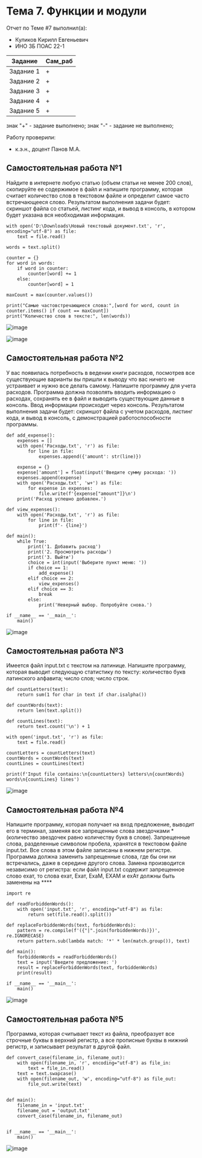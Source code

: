 # Тема 7. Функции и модули
Отчет по Теме #7 выполнил(а):
- Куликов Кирилл Евгеньевич    
- ИНО ЗБ ПОАС 22-1

| Задание | Сам_раб |
| ------ | ------ |
| Задание 1 | + |
| Задание 2 | + |
| Задание 3 | + |
| Задание 4 | + |
| Задание 5 | + |

знак "+" - задание выполнено; знак "-" - задание не выполнено;

Работу проверили:
- к.э.н., доцент Панов М.А.

## Самостоятельная работа №1
Найдите в интернете любую статью (объем статьи не менее 200
слов), скопируйте ее содержимое в файл и напишите программу,
которая считает количество слов в текстовом файле и определит
самое часто встречающееся слово. Результатом выполнения задачи
будет: скриншот файла со статьей, листинг кода, и вывод в консоль,
в котором будет указана вся необходимая информация.
```
with open('D:\Downloads\Новый текстовый документ.txt', 'r', encoding="utf-8") as file:
    text = file.read()

words = text.split()

counter = {}
for word in words:
    if word in counter:
        counter[word] += 1
    else:
        counter[word] = 1

maxCount = max(counter.values())

print("Самые частовстречающиеся слова:",[word for word, count in counter.items() if count == maxCount])
print("Количество слов в тексте:", len(words))

```
![image](https://github.com/4itorKoteykovi4/Software_Engineering/assets/44967696/e48b1509-0a8c-4d7c-afd6-184430129de9)

![image](https://github.com/4itorKoteykovi4/Software_Engineering/assets/44967696/cf493a27-4d4a-4263-9197-f27e45bd300f)

  
## Самостоятельная работа №2
У вас появилась потребность в ведении книги расходов, посмотрев
все существующие варианты вы пришли к выводу что вас ничего не
устраивает и нужно все делать самому. Напишите программу для
учета расходов. Программа должна позволять вводить информацию
о расходах, сохранять ее в файл и выводить существующие данные в
консоль. Ввод информации происходит через консоль. Результатом
выполнения задачи будет: скриншот файла с учетом расходов,
листинг кода, и вывод в консоль, с демонстрацией
работоспособности программы.
```
def add_expense():
    expenses = []
    with open('Расходы.txt', 'r') as file:
        for line in file:
            expenses.append({'amount': str(line)})

    expense = {}
    expense['amount'] = float(input('Введите сумму расхода: '))
    expenses.append(expense)
    with open('Расходы.txt', 'w+') as file:
        for expense in expenses:
            file.write(f'{expense["amount"]}\n')
    print('Расход успешно добавлен.')

def view_expenses():
    with open('Расходы.txt', 'r') as file:
        for line in file:
            print(f'- {line}')

def main():
    while True:
        print('1. Добавить расход')
        print('2. Просмотреть расходы')
        print('3. Выйти')
        choice = int(input('Выберите пункт меню: '))
        if choice == 1:
            add_expense()
        elif choice == 2:
            view_expenses()
        elif choice == 3:
            break
        else:
            print('Неверный выбор. Попробуйте снова.')

if __name__ == '__main__':
    main()
```
![image](https://github.com/4itorKoteykovi4/Software_Engineering/assets/44967696/0cfe6351-5c2b-43e5-ab81-873bdf73dcff)


  
## Самостоятельная работа №3
Имеется файл input.txt с текстом на латинице. Напишите программу,
которая выводит следующую статистику по тексту: количество букв
латинского алфавита; число слов; число строк.
```
def countLetters(text):
    return sum(1 for char in text if char.isalpha())

def countWords(text):
    return len(text.split())

def countLines(text):
    return text.count('\n') + 1

with open('input.txt', 'r') as file:
    text = file.read()

countLetters = countLetters(text)
countWords = countWords(text)
countLines = countLines(text)

print(f'Input file contains:\n{countLetters} letters\n{countWords} words\n{countLines} lines')
```
![image](https://github.com/4itorKoteykovi4/Software_Engineering/assets/44967696/542d4d82-4f9e-46a1-80e8-63d88a2f2839)


## Самостоятельная работа №4
Напишите программу, которая получает на вход предложение,
выводит его в терминал, заменяя все запрещенные слова
звездочками * (количество звездочек равно количеству букв в
слове). Запрещенные слова, разделенные символом пробела,
хранятся в текстовом файле input.txt. Все слова в этом файле
записаны в нижнем регистре. Программа должна заменить
запрещенные слова, где бы они ни встречались, даже в середине
другого слова. Замена производится независимо от регистра: если
файл input.txt содержит запрещенное слово ехат, то слова ехат,
Ехат, ЕхаМ, ЕХАМ и ехАт должны быть заменены на ****
```
import re

def readForbiddenWords():
    with open('input.txt', 'r', encoding="utf-8") as file:
        return set(file.read().split())

def replaceForbiddenWords(text, forbiddenWords):
    pattern = re.compile(f'({"|".join(forbiddenWords)})', re.IGNORECASE)
    return pattern.sub(lambda match: '*' * len(match.group()), text)

def main():
    forbiddenWords = readForbiddenWords()
    text = input('Введите предложение: ')
    result = replaceForbiddenWords(text, forbiddenWords)
    print(result)

if __name__ == '__main__':
    main()
```
![image](https://github.com/4itorKoteykovi4/Software_Engineering/assets/44967696/3b6fcd2c-b2ff-4b59-88e1-3b01335a9448)

  
## Самостоятельная работа №5
Программа, которая считывает текст из файла, преобразует все строчные буквы в верхний регистр, а все прописные буквы в нижний регистр, и записывает результат в другой файл.
``` 
def convert_case(filename_in, filename_out):
    with open(filename_in, 'r', encoding="utf-8") as file_in:
        text = file_in.read()
    text = text.swapcase()
    with open(filename_out, 'w', encoding="utf-8") as file_out:
        file_out.write(text)


def main():
    filename_in = 'input.txt'
    filename_out = 'output.txt'
    convert_case(filename_in, filename_out)


if __name__ == '__main__':
    main()
```
![image](https://github.com/4itorKoteykovi4/Software_Engineering/assets/44967696/6842162a-09e2-448a-8542-bf0c77cdd1fb)
